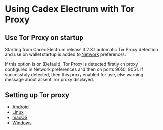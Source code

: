 # Using Cadex Electrum with Tor Proxy

## Use Tor Proxy on startup

Starting from Cadex Electrum release 3.2.3.1 automatic Tor Proxy
detection and use on wallet startup is added to
[Network](tor/tor-proxy-on-startup.md) preferences.

If this option is on (Default), Tor Proxy is detected firstly on proxy
configured in Network preferences and then on ports 9050, 9051.
If successfuly detected, then this proxy enabled for use,
else warning message about absent Tor proxy displayed.

## Setting up Tor proxy

* [Android](tor/tor-android.md)
* [Linux](tor/tor-linux.md)
* [macOS](tor/tor-osx.md)
* [Windows](tor/tor-windows.md)
